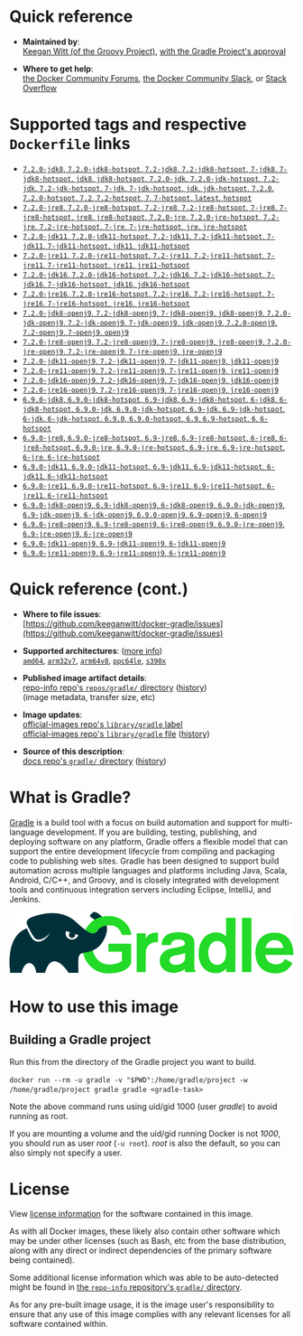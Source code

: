 <!--

********************************************************************************

WARNING:

    DO NOT EDIT "gradle/README.md"

    IT IS AUTO-GENERATED

    (from the other files in "gradle/" combined with a set of templates)

********************************************************************************

-->

# Quick reference

-	**Maintained by**:  
	[Keegan Witt (of the Groovy Project)](https://github.com/keeganwitt/docker-gradle), [with the Gradle Project's approval](https://discuss.gradle.org/t/official-docker-images/21159/8)

-	**Where to get help**:  
	[the Docker Community Forums](https://forums.docker.com/), [the Docker Community Slack](https://dockr.ly/slack), or [Stack Overflow](https://stackoverflow.com/search?tab=newest&q=docker)

# Supported tags and respective `Dockerfile` links

-	[`7.2.0-jdk8`, `7.2.0-jdk8-hotspot`, `7.2-jdk8`, `7.2-jdk8-hotspot`, `7-jdk8`, `7-jdk8-hotspot`, `jdk8`, `jdk8-hotspot`, `7.2.0-jdk`, `7.2.0-jdk-hotspot`, `7.2-jdk`, `7.2-jdk-hotspot`, `7-jdk`, `7-jdk-hotspot`, `jdk`, `jdk-hotspot`, `7.2.0`, `7.2.0-hotspot`, `7.2`, `7.2-hotspot`, `7`, `7-hotspot`, `latest`, `hotspot`](https://github.com/keeganwitt/docker-gradle/blob/314183716a384cb67c3dfd8e7a35c06aa0ab472e/hotspot/jdk8/Dockerfile)
-	[`7.2.0-jre8`, `7.2.0-jre8-hotspot`, `7.2-jre8`, `7.2-jre8-hotspot`, `7-jre8`, `7-jre8-hotspot`, `jre8`, `jre8-hotspot`, `7.2.0-jre`, `7.2.0-jre-hotspot`, `7.2-jre`, `7.2-jre-hotspot`, `7-jre`, `7-jre-hotspot`, `jre`, `jre-hotspot`](https://github.com/keeganwitt/docker-gradle/blob/314183716a384cb67c3dfd8e7a35c06aa0ab472e/hotspot/jre8/Dockerfile)
-	[`7.2.0-jdk11`, `7.2.0-jdk11-hotspot`, `7.2-jdk11`, `7.2-jdk11-hotspot`, `7-jdk11`, `7-jdk11-hotspot`, `jdk11`, `jdk11-hotspot`](https://github.com/keeganwitt/docker-gradle/blob/314183716a384cb67c3dfd8e7a35c06aa0ab472e/hotspot/jdk11/Dockerfile)
-	[`7.2.0-jre11`, `7.2.0-jre11-hotspot`, `7.2-jre11`, `7.2-jre11-hotspot`, `7-jre11`, `7-jre11-hotspot`, `jre11`, `jre11-hotspot`](https://github.com/keeganwitt/docker-gradle/blob/314183716a384cb67c3dfd8e7a35c06aa0ab472e/hotspot/jre11/Dockerfile)
-	[`7.2.0-jdk16`, `7.2.0-jdk16-hotspot`, `7.2-jdk16`, `7.2-jdk16-hotspot`, `7-jdk16`, `7-jdk16-hotspot`, `jdk16`, `jdk16-hotspot`](https://github.com/keeganwitt/docker-gradle/blob/314183716a384cb67c3dfd8e7a35c06aa0ab472e/hotspot/jdk16/Dockerfile)
-	[`7.2.0-jre16`, `7.2.0-jre16-hotspot`, `7.2-jre16`, `7.2-jre16-hotspot`, `7-jre16`, `7-jre16-hotspot`, `jre16`, `jre16-hotspot`](https://github.com/keeganwitt/docker-gradle/blob/314183716a384cb67c3dfd8e7a35c06aa0ab472e/hotspot/jre16/Dockerfile)
-	[`7.2.0-jdk8-openj9`, `7.2-jdk8-openj9`, `7-jdk8-openj9`, `jdk8-openj9`, `7.2.0-jdk-openj9`, `7.2-jdk-openj9`, `7-jdk-openj9`, `jdk-openj9`, `7.2.0-openj9`, `7.2-openj9`, `7-openj9`, `openj9`](https://github.com/keeganwitt/docker-gradle/blob/314183716a384cb67c3dfd8e7a35c06aa0ab472e/openj9/jdk8/Dockerfile)
-	[`7.2.0-jre8-openj9`, `7.2-jre8-openj9`, `7-jre8-openj9`, `jre8-openj9`, `7.2.0-jre-openj9`, `7.2-jre-openj9`, `7-jre-openj9`, `jre-openj9`](https://github.com/keeganwitt/docker-gradle/blob/314183716a384cb67c3dfd8e7a35c06aa0ab472e/openj9/jre8/Dockerfile)
-	[`7.2.0-jdk11-openj9`, `7.2-jdk11-openj9`, `7-jdk11-openj9`, `jdk11-openj9`](https://github.com/keeganwitt/docker-gradle/blob/314183716a384cb67c3dfd8e7a35c06aa0ab472e/openj9/jdk11/Dockerfile)
-	[`7.2.0-jre11-openj9`, `7.2-jre11-openj9`, `7-jre11-openj9`, `jre11-openj9`](https://github.com/keeganwitt/docker-gradle/blob/314183716a384cb67c3dfd8e7a35c06aa0ab472e/openj9/jre11/Dockerfile)
-	[`7.2.0-jdk16-openj9`, `7.2-jdk16-openj9`, `7-jdk16-openj9`, `jdk16-openj9`](https://github.com/keeganwitt/docker-gradle/blob/314183716a384cb67c3dfd8e7a35c06aa0ab472e/openj9/jdk16/Dockerfile)
-	[`7.2.0-jre16-openj9`, `7.2-jre16-openj9`, `7-jre16-openj9`, `jre16-openj9`](https://github.com/keeganwitt/docker-gradle/blob/314183716a384cb67c3dfd8e7a35c06aa0ab472e/openj9/jre16/Dockerfile)
-	[`6.9.0-jdk8`, `6.9.0-jdk8-hotspot`, `6.9-jdk8`, `6.9-jdk8-hotspot`, `6-jdk8`, `6-jdk8-hotspot`, `6.9.0-jdk`, `6.9.0-jdk-hotspot`, `6.9-jdk`, `6.9-jdk-hotspot`, `6-jdk`, `6-jdk-hotspot`, `6.9.0`, `6.9.0-hotspot`, `6.9`, `6.9-hotspot`, `6`, `6-hotspot`](https://github.com/keeganwitt/docker-gradle/blob/337ce758ae6c3b0c6ebe2e00f5eef2743d34c165/hotspot/jdk8/Dockerfile)
-	[`6.9.0-jre8`, `6.9.0-jre8-hotspot`, `6.9-jre8`, `6.9-jre8-hotspot`, `6-jre8`, `6-jre8-hotspot`, `6.9.0-jre`, `6.9.0-jre-hotspot`, `6.9-jre`, `6.9-jre-hotspot`, `6-jre`, `6-jre-hotspot`](https://github.com/keeganwitt/docker-gradle/blob/337ce758ae6c3b0c6ebe2e00f5eef2743d34c165/hotspot/jre8/Dockerfile)
-	[`6.9.0-jdk11`, `6.9.0-jdk11-hotspot`, `6.9-jdk11`, `6.9-jdk11-hotspot`, `6-jdk11`, `6-jdk11-hotspot`](https://github.com/keeganwitt/docker-gradle/blob/337ce758ae6c3b0c6ebe2e00f5eef2743d34c165/hotspot/jdk11/Dockerfile)
-	[`6.9.0-jre11`, `6.9.0-jre11-hotspot`, `6.9-jre11`, `6.9-jre11-hotspot`, `6-jre11`, `6-jre11-hotspot`](https://github.com/keeganwitt/docker-gradle/blob/337ce758ae6c3b0c6ebe2e00f5eef2743d34c165/hotspot/jre11/Dockerfile)
-	[`6.9.0-jdk8-openj9`, `6.9-jdk8-openj9`, `6-jdk8-openj9`, `6.9.0-jdk-openj9`, `6.9-jdk-openj9`, `6-jdk-openj9`, `6.9.0-openj9`, `6.9-openj9`, `6-openj9`](https://github.com/keeganwitt/docker-gradle/blob/337ce758ae6c3b0c6ebe2e00f5eef2743d34c165/openj9/jdk8/Dockerfile)
-	[`6.9.0-jre8-openj9`, `6.9-jre8-openj9`, `6-jre8-openj9`, `6.9.0-jre-openj9`, `6.9-jre-openj9`, `6-jre-openj9`](https://github.com/keeganwitt/docker-gradle/blob/337ce758ae6c3b0c6ebe2e00f5eef2743d34c165/openj9/jre8/Dockerfile)
-	[`6.9.0-jdk11-openj9`, `6.9-jdk11-openj9`, `6-jdk11-openj9`](https://github.com/keeganwitt/docker-gradle/blob/337ce758ae6c3b0c6ebe2e00f5eef2743d34c165/openj9/jdk11/Dockerfile)
-	[`6.9.0-jre11-openj9`, `6.9-jre11-openj9`, `6-jre11-openj9`](https://github.com/keeganwitt/docker-gradle/blob/337ce758ae6c3b0c6ebe2e00f5eef2743d34c165/openj9/jre11/Dockerfile)

# Quick reference (cont.)

-	**Where to file issues**:  
	[https://github.com/keeganwitt/docker-gradle/issues](https://github.com/keeganwitt/docker-gradle/issues)

-	**Supported architectures**: ([more info](https://github.com/docker-library/official-images#architectures-other-than-amd64))  
	[`amd64`](https://hub.docker.com/r/amd64/gradle/), [`arm32v7`](https://hub.docker.com/r/arm32v7/gradle/), [`arm64v8`](https://hub.docker.com/r/arm64v8/gradle/), [`ppc64le`](https://hub.docker.com/r/ppc64le/gradle/), [`s390x`](https://hub.docker.com/r/s390x/gradle/)

-	**Published image artifact details**:  
	[repo-info repo's `repos/gradle/` directory](https://github.com/docker-library/repo-info/blob/master/repos/gradle) ([history](https://github.com/docker-library/repo-info/commits/master/repos/gradle))  
	(image metadata, transfer size, etc)

-	**Image updates**:  
	[official-images repo's `library/gradle` label](https://github.com/docker-library/official-images/issues?q=label%3Alibrary%2Fgradle)  
	[official-images repo's `library/gradle` file](https://github.com/docker-library/official-images/blob/master/library/gradle) ([history](https://github.com/docker-library/official-images/commits/master/library/gradle))

-	**Source of this description**:  
	[docs repo's `gradle/` directory](https://github.com/docker-library/docs/tree/master/gradle) ([history](https://github.com/docker-library/docs/commits/master/gradle))

# What is Gradle?

[Gradle](https://gradle.org/) is a build tool with a focus on build automation and support for multi-language development. If you are building, testing, publishing, and deploying software on any platform, Gradle offers a flexible model that can support the entire development lifecycle from compiling and packaging code to publishing web sites. Gradle has been designed to support build automation across multiple languages and platforms including Java, Scala, Android, C/C++, and Groovy, and is closely integrated with development tools and continuous integration servers including Eclipse, IntelliJ, and Jenkins.

![logo](https://raw.githubusercontent.com/docker-library/docs/c3d3ca6beed000f9ba6eabc98f3399158f520256/gradle/logo.png)

# How to use this image

## Building a Gradle project

Run this from the directory of the Gradle project you want to build.

`docker run --rm -u gradle -v "$PWD":/home/gradle/project -w /home/gradle/project gradle gradle <gradle-task>`

Note the above command runs using uid/gid 1000 (user *gradle*) to avoid running as root.

If you are mounting a volume and the uid/gid running Docker is not *1000*, you should run as user *root* (`-u root`). *root* is also the default, so you can also simply not specify a user.

# License

View [license information](https://gradle.org/license/) for the software contained in this image.

As with all Docker images, these likely also contain other software which may be under other licenses (such as Bash, etc from the base distribution, along with any direct or indirect dependencies of the primary software being contained).

Some additional license information which was able to be auto-detected might be found in [the `repo-info` repository's `gradle/` directory](https://github.com/docker-library/repo-info/tree/master/repos/gradle).

As for any pre-built image usage, it is the image user's responsibility to ensure that any use of this image complies with any relevant licenses for all software contained within.
